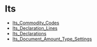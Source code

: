 ﻿# Its

* [Its_Commodity_Codes](Its_Commodity_Codes.md)
* [Its_Declaration_Lines](Its_Declaration_Lines.md)
* [Its_Declarations](Its_Declarations.md)
* [Its_Document_Amount_Type_Settings](Its_Document_Amount_Type_Settings.md)

